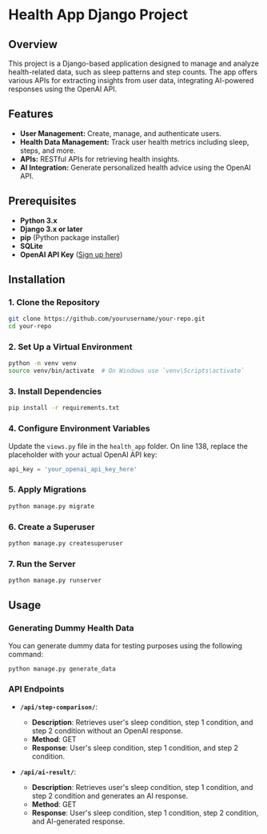 
# Health App Django Project

## Overview
This project is a Django-based application designed to manage and analyze health-related data, such as sleep patterns and step counts. The app offers various APIs for extracting insights from user data, integrating AI-powered responses using the OpenAI API.

## Features
- **User Management:** Create, manage, and authenticate users.
- **Health Data Management:** Track user health metrics including sleep, steps, and more.
- **APIs:** RESTful APIs for retrieving health insights.
- **AI Integration:** Generate personalized health advice using the OpenAI API.

## Prerequisites
- **Python 3.x**
- **Django 3.x or later**
- **pip** (Python package installer)
- **SQLite** 
- **OpenAI API Key** ([Sign up here](https://beta.openai.com/signup/))

## Installation

### 1. Clone the Repository
```bash
git clone https://github.com/yourusername/your-repo.git
cd your-repo
```

### 2. Set Up a Virtual Environment
```bash
python -m venv venv
source venv/bin/activate  # On Windows use `venv\Scripts\activate`
```

### 3. Install Dependencies
```bash
pip install -r requirements.txt
```

### 4. Configure Environment Variables

Update the `views.py` file in the `health_app` folder. On line 138, replace the placeholder with your actual OpenAI API key:

```python
api_key = 'your_openai_api_key_here'
```

### 5. Apply Migrations
```bash
python manage.py migrate
```

### 6. Create a Superuser
```bash
python manage.py createsuperuser
```

### 7. Run the Server
```bash
python manage.py runserver
```

## Usage

### Generating Dummy Health Data
You can generate dummy data for testing purposes using the following command:
```bash
python manage.py generate_data
```

### API Endpoints

- **`/api/step-comparison/`**: 
  - **Description**: Retrieves user's sleep condition, step 1 condition, and step 2 condition without an OpenAI response.
  - **Method**: GET
  - **Response**: User's sleep condition, step 1 condition, and step 2 condition.

- **`/api/ai-result/`**: 
  - **Description**: Retrieves user's sleep condition, step 1 condition, and step 2 condition and generates an AI response.
  - **Method**: GET
  - **Response**: User's sleep condition, step 1 condition, step 2 condition, and AI-generated response.


